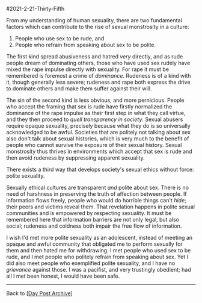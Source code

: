 #2021-2-21-Thirty-Fifth

From my understanding of human sexuality, there are two fundamental factors which can contribute to the rise of sexual monstrosity in a culture:
1.  People who use sex to be rude, and
2.  People who refrain from speaking about sex to be polite.

The first kind spread abusiveness and hatred *very* directly, and as rude people dream of dominating others, those who have used sex rudely have mixed the rape impulse directly with sexuality.  For rape it must be remembered is foremost a crime of *dominance*.  Rudeness is of a kind with it, though generally less severe; rudeness and rape both express the drive to dominate others and make them suffer against their will.

The sin of the second kind is less obvious, and more pernicious.  People who accept the framing that sex is rude have firstly normalized the dominance of the rape impulse as their first step in what they call virtue, and they then proceed to *quell transparency in society*.  Sexual abusers require opaque sexuality, precisely because what they do is so universally acknowledged to be awful.  Societies that are politely not talking about sex also don't talk about sexual histories, which is very much to the benefit of people who cannot survive the exposure of their sexual history.  Sexual monstrosity thus thrives in environments which accept that sex is rude and then avoid rudeness by suppressing apparent sexuality.

There exists a third way that develops society's sexual ethics without force: polite sexuality.

Sexually ethical cultures are transparent *and* polite about sex.  There is no need of harshness in preserving the truth of affection between people.  If information flows freely, people who would do horrible things can't *hide*; their peers and victims reveal them.  That revelation happens in polite sexual communities and is empowered by respecting sexuality.  It must be remembered here that information barriers are not only legal, but also social; rudeness and coldness both impair the free flow of information.

I wish I'd met more polite sexuality as an adolescent, instead of meeting an opaque and awful community that obligated me to perform sexually for them and then hated me for withdrawing.  I met people who used sex to be rude, and I met people who politely refrain from speaking about sex.  Yet I did also meet people who exemplified polite sexuality, and I have no *grievance* against those.  I was a pacifist, and very trustingly obedient; had all I met been honest, I would have been safe.

---
Back to [[Day Post Archive]]

[//begin]: # "Autogenerated link references for markdown compatibility"
[Day Post Archive]: ../../../../../../c:/Users/Rakeela/Documents/GitHub/dragora-notes/day-post-archive.md "Day Post Archive"
[//end]: # "Autogenerated link references"